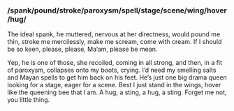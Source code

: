### /spank/pound/stroke/paroxysm/spell/stage/scene/wing/hover/hug/

The ideal spank, he muttered, nervous at her directness, would pound me thin, stroke me mercilessly, make me scream, come with cream. If I should be so keen, please, please, Ma’am, please be mean. 

Yep, he is one of those, she recoiled, coming in all strong, and then, in a fit of paroxysm, collapses onto my boots, crying. I’d need my smelling salts and Mayan spells to get him back on his feet. He’s just one big drama queen looking for a stage, eager for a scene. Best I just stand in the wings, hover like the queening bee that I am. A hug, a sting, a hug, a sting. Forget me not, you little thing.
